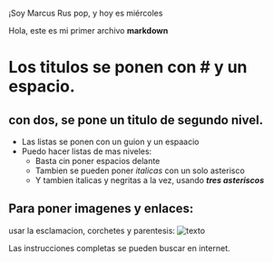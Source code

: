 ¡Soy Marcus Rus pop, y hoy es miércoles

Hola, este es mi primer archivo **markdown**
# Los titulos se ponen con # y un espacio.

## con dos, se pone un titulo de segundo nivel.

- Las listas se ponen con un guion y un espaacio
- Puedo hacer listas de mas niveles:
  - Basta cin poner espacios delante
  - Tambien se pueden poner *italicas* con un solo asterisco
  - Y tambien italicas y negritas a la vez, usando ***tres asteriscos***

## Para poner imagenes y enlaces:
usar la esclamacion, corchetes y parentesis:
![texto](https://google.es)

Las instrucciones completas se pueden buscar en internet.
